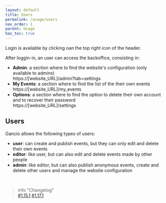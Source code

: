 ```yaml
---
layout: default
title: Users
permalink: /usage/users
nav_order: 1
parent: Usage
has_toc: true
---
```


Login is available by clicking oan the top right icon of the header.  

After loggin-in, an user can access the backoffice, consisting in:
- **Admin**: a section where to find the website's configuration (only available to admins)  
https://[website_URL]/admin?tab=settings
- **My Events**: a section where to find the list of the their own events  
https://[website_URL]/my_events
- **Options**: a section where to find the option to delete their own account and to recover their password  
https://[website_URL]/settings


## Users
Gancio allows the following types of users:
- **user**: can create and publish events, but they can only edit and delete their own events
- **editor**: like user, but can also edit and delete events made by other people
- **admin**: like editor, but can also publish anonymous events, create and delete other users and manage the website configuration

<br>

> info "Changelog"  
> [#1.15.1](https://gancio.org/changelog#1151-2024-04-01)
> [#1.17.1](https://gancio.org/changelog#1172-2024-06-14)